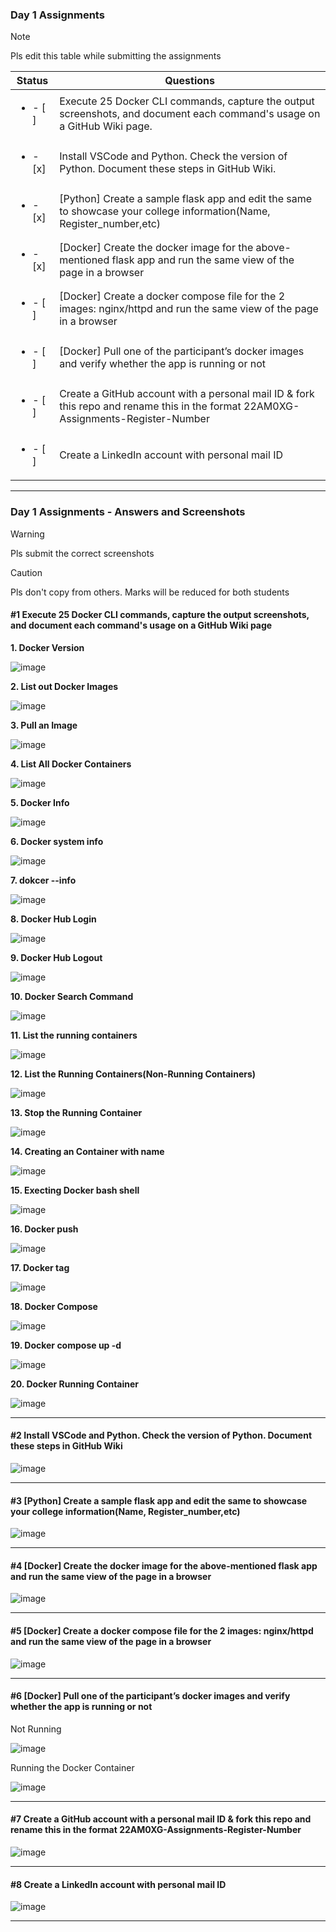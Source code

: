 ### Day 1 Assignments

> [!NOTE]
> Pls edit this table while submitting the assignments

| Status         | Questions     | 
|----------------|---------------|
| <ul><li>- [ ] </li></ul> | Execute 25 Docker CLI commands, capture the output screenshots, and document each command's usage on a GitHub Wiki page. |
| <ul><li>- [x] </li></ul> | Install VSCode and Python. Check the version of Python. Document these steps in GitHub Wiki. |
| <ul><li>- [x] </li></ul> | [Python] Create a sample flask app and edit the same to showcase your college information(Name, Register_number,etc) |
| <ul><li>- [x] </li></ul> | [Docker] Create the docker image for the above-mentioned flask app and run the same view of the page in a browser |
| <ul><li>- [ ] </li></ul> | [Docker] Create a docker compose file for the 2 images: nginx/httpd and run the same view of the page in a browser |
| <ul><li>- [ ] </li></ul> | [Docker] Pull one of the participant’s docker images and verify whether the app is running or not  |
| <ul><li>- [ ] </li></ul> | Create a GitHub account with a personal mail ID & fork this repo and rename this in the format 22AM0XG-Assignments-Register-Number  |
| <ul><li>- [ ] </li></ul> | Create a LinkedIn account with personal mail ID  |

***

### Day 1 Assignments - Answers and Screenshots

> [!WARNING]
> Pls submit the correct screenshots

> [!CAUTION]
> Pls don't copy from others. Marks will be reduced for both students

#### #1 Execute 25 Docker CLI commands, capture the output screenshots, and document each command's usage on a GitHub Wiki page

**1. Docker Version**

![image](https://github.com/user-attachments/assets/3bb63302-0e01-4f20-be58-1db4c1ada0c1)

**2. List out Docker Images**

![image](https://github.com/user-attachments/assets/6b3d7d68-4e40-42b7-900f-160a9f2606da)

**3. Pull an Image**

![image](https://github.com/user-attachments/assets/0d3e688c-c83f-4243-bc99-20b9f5aa8622)

**4. List All Docker Containers**

![image](https://github.com/user-attachments/assets/e3309ba9-d6db-4d2d-8f3c-e52e388f99d1)

**5. Docker Info**

![image](https://github.com/user-attachments/assets/0d52d972-896c-4e9b-8468-37e88d3778d1)

**6. Docker system info**

![image](https://github.com/user-attachments/assets/770a6d05-346a-4026-bf97-105a57f26d63)

**7. dokcer --info**

![image](https://github.com/user-attachments/assets/90b71ce7-f02f-4375-9e46-8a3aa0dd2825)


**8. Docker Hub Login**

![image](https://github.com/user-attachments/assets/837f7ce3-4559-4eb9-b678-173e392eb726)

**9. Docker Hub Logout**

![image](https://github.com/user-attachments/assets/ac694578-db48-40f3-a5c0-3d045a3a67dc)

**10. Docker Search Command**

![image](https://github.com/user-attachments/assets/40a0f017-10a5-492f-9e54-f658e86da436)

**11. List the running containers**

![image](https://github.com/user-attachments/assets/897e9824-c038-4d83-89ca-5cf943a7d811)

**12. List the Running Containers(Non-Running Containers)**

![image](https://github.com/user-attachments/assets/7fb09acf-79c3-4c6f-8d7f-3afad02aaec1)

**13. Stop the Running Container**

![image](https://github.com/user-attachments/assets/c02d6f26-7eb5-477e-874b-d3853c9726c5)

**14. Creating an Container with name**

![image](https://github.com/user-attachments/assets/808ef94a-0192-415c-8038-03d24e93769e)


**15. Execting Docker bash shell**

![image](https://github.com/user-attachments/assets/92c78e66-a179-4865-8246-31988a76dcdb)

**16. Docker push**

![image](https://github.com/user-attachments/assets/00c41438-9e1f-4b27-9fbc-1b7cd437ac66)

**17. Docker tag**

![image](https://github.com/user-attachments/assets/e8e75855-3c4c-4f71-9e33-2916272f3386)

**18. Docker Compose**

![image](https://github.com/user-attachments/assets/05637ae2-05b7-419e-882c-49c56476167e)

**19. Docker compose up -d**

![image](https://github.com/user-attachments/assets/80abf4c3-9ff5-41f2-a0b4-0922a6487d48)

**20. Docker Running Container**

![image](https://github.com/user-attachments/assets/706fde18-5792-41f0-8946-4bd21c13f726)



***

#### #2 Install VSCode and Python. Check the version of Python. Document these steps in GitHub Wiki

![image](https://github.com/user-attachments/assets/9d33e227-a595-4f38-a916-fabaa89bd1ff)


***

#### #3 [Python] Create a sample flask app and edit the same to showcase your college information(Name, Register_number,etc)

![image](https://github.com/user-attachments/assets/d862954a-0471-44a9-a874-41da46873908)


***

#### #4 [Docker] Create the docker image for the above-mentioned flask app and run the same view of the page in a browser

![image](https://github.com/user-attachments/assets/5c92543f-b933-4d23-9abe-67545c69fd34)


***

#### #5 [Docker] Create a docker compose file for the 2 images: nginx/httpd and run the same view of the page in a browser

![image](https://github.com/user-attachments/assets/05637ae2-05b7-419e-882c-49c56476167e)

***

#### #6 [Docker] Pull one of the participant’s docker images and verify whether the app is running or not

Not Running 

![image](https://github.com/user-attachments/assets/6415ba45-fc1e-4b70-aef5-6c0a408c0e54)

Running the Docker Container
<br>

![image](https://github.com/user-attachments/assets/aca61002-aed2-416e-9aed-05e23b138e57)

***

#### #7 Create a GitHub account with a personal mail ID & fork this repo and rename this in the format 22AM0XG-Assignments-Register-Number

![image](https://github.com/user-attachments/assets/75738484-233a-4a98-a288-7323d60e36c3)


***

#### #8 Create a LinkedIn account with personal mail ID

![image](https://github.com/user-attachments/assets/a8bba280-5897-46c6-8230-021d987fdf55)

***
